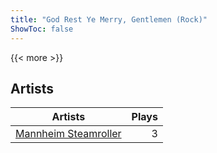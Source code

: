 ```yaml
---
title: "God Rest Ye Merry, Gentlemen (Rock)"
ShowToc: false
---
```


{{< more >}}

## Artists
Artists | Plays 
----- | -----: 
[Mannheim Steamroller](/artists/mannheim-steamroller-39605) | 3

